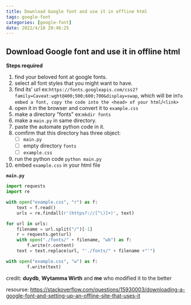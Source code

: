 ```yaml
---
title: Download Google font and use it in offline html
tags: google-font
categories: [google-font]
date: 2022/4/18 20:46:25
---
```


## Download Google font and use it in offline html

**Steps required**

1. find your beloved font at google fonts.
2. select all font styles that you might want to have.
3. find its' url ex:`https://fonts.googleapis.com/css2?family=Caveat:wght@400;500;600;700&display=swap`, which will be in`To embed a font, copy the code into the <head> of your html`/`<link>`
4. open it in the browser and convert it to `example.css`
5. make a directory "fonts" ex:`mkdir fonts`
6. make a `main.py` in same directory.
7. paste the automate python code in it.
8. comfirm that this directory has three object:
   - [ ] `main.py`
   - [ ] empty directory `fonts`
   - [ ] `example.css`
9. run the python code `python main.py`
10. embed `example.css` in your html file

**`main.py`**

```python
import requests
import re

with open("example.css", "r") as f:
    text = f.read()
    urls = re.findall(r'(https?://[^\)]+)', text)

for url in urls:
    filename = url.split("/")[-1]
    r = requests.get(url)
    with open("./fonts/" + filename, "wb") as f:
        f.write(r.content)
    text = text.replace(url, "'./fonts/" + filename +"'")

with open("example.css", "w") as f:
        f.write(text)
```

credit: **duydb**, **Wytamma Wirth** and **me** who modified it to the better

resourse: https://stackoverflow.com/questions/15930003/downloading-a-google-font-and-setting-up-an-offline-site-that-uses-it
